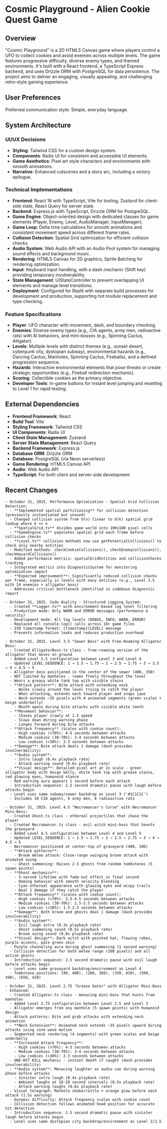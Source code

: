 # Cosmic Playground - Alien Cookie Quest Game

## Overview

"Cosmic Playground" is a 2D HTML5 Canvas game where players control a UFO to collect cookies and avoid enemies across multiple levels. The game features progressive difficulty, diverse enemy types, and themed environments. It's built with a React frontend, a TypeScript Express backend, and uses Drizzle ORM with PostgreSQL for data persistence. The project aims to deliver an engaging, visually appealing, and challenging retro-style gaming experience.

## User Preferences

Preferred communication style: Simple, everyday language.

## System Architecture

### UI/UX Decisions
- **Styling**: Tailwind CSS for a custom design system.
- **Components**: Radix UI for consistent and accessible UI elements.
- **Game Aesthetics**: Pixel art style characters and environments with smooth animations.
- **Narrative**: Enhanced cutscenes and a story arc, including a victory epilogue.

### Technical Implementations
- **Frontend**: React 18 with TypeScript, Vite for tooling, Zustand for client-side state, React Query for server state.
- **Backend**: Express.js with TypeScript, Drizzle ORM for PostgreSQL.
- **Game Engine**: Object-oriented design with dedicated classes for game elements (Player, Enemy, Level, AudioManager, InputManager).
- **Game Loop**: Delta time calculations for smooth animations and consistent movement speed across different frame rates.
- **Collision Detection**: Spatial Grid optimization for efficient collision checks.
- **Audio System**: Web Audio API with an Audio Pool system for managing sound effects and background music.
- **Rendering**: HTML5 Canvas for 2D graphics, Sprite Batching for rendering optimization.
- **Input**: Keyboard input handling, with a dash mechanic (Shift key) providing temporary invulnerability.
- **State Management**: UIStateController to prevent overlapping UI elements and manage level transitions.
- **Deployment**: Configured for Replit with separate build processes for development and production, supporting hot module replacement and type checking.

### Feature Specifications
- **Player**: UFO character with movement, dash, and boundary checking.
- **Enemies**: Diverse enemy types (e.g., CIA agents, army men, radioactive rats) with AI behaviors, and mini-bosses (e.g., Spinning Cactus, Alligator).
- **Levels**: Multiple levels with distinct themes (e.g., sunset desert, cyberpunk city, dystopian subway), environmental hazards (e.g., Dancing Cactus, Manholes, Spinning Cactus, Fireballs), and a defined progression sequence.
- **Hazards**: Interactive environmental elements that pose threats or create strategic opportunities (e.g., Fireball redirection mechanic).
- **Scoring**: Collectible cookies as the primary objective.
- **Developer Tools**: In-game buttons for instant level jumping and resetting to Level 1 for rapid testing.

## External Dependencies

- **Frontend Framework**: React
- **Build Tool**: Vite
- **Styling Framework**: Tailwind CSS
- **UI Components**: Radix UI
- **Client State Management**: Zustand
- **Server State Management**: React Query
- **Backend Framework**: Express.js
- **Database ORM**: Drizzle ORM
- **Database**: PostgreSQL (via Neon serverless)
- **Game Rendering**: HTML5 Canvas API
- **Audio**: Web Audio API
- **TypeScript**: For both client and server-side development

## Recent Changes

```
- October 31, 2025. Performance Optimization - Spatial Grid Collision Detection:
  - **Implemented spatial partitioning** for collision detection (previously instantiated but unused)
  - Changed collision system from O(n) linear to O(k) spatial grid lookup where k << n
  - **SpatialGrid.ts** divides game world into 100x100 pixel cells
  - **GameEngine.ts** populates spatial grid each frame before collision checks
  - **Level.ts** collision methods now use getPotentialCollisions() to check only nearby entities
  - Modified methods: checkCookieCollisions(), checkEnemyCollisions(), checkHazardCollisions()
  - Added performance metrics: spatialGridEntities and collisionChecks tracking
  - Integrated metrics into DiagnosticSystem for monitoring optimization impact
  - **Expected improvement**: Significantly reduced collision checks per frame, especially in levels with many entities (e.g., Level 3.5 with 24 enemies + alligator boss)
  - Addresses critical bottleneck identified in codebase diagnostic report

- October 31, 2025. Code Quality - Structured Logging System:
  - Created **Logger.ts** with environment-based log level filtering
  - Production mode: Only WARN and ERROR messages (performance & security)
  - Development mode: All log levels (DEBUG, INFO, WARN, ERROR)
  - Replaced all console.log() calls across 18+ game files
  - ISO timestamp format: [timestamp][LEVEL] message
  - Prevents information leaks and reduces production overhead

- October 31, 2025. Level 3.5 "Sewer Boss" with Free-Roaming Alligator Boss:
  - Created AlligatorBoss.ts class - free-roaming version of the alligator that moves on ground
  - Added Level 3.5 configuration between Level 3 and Level 4
  - Updated LEVEL_SEQUENCE: 1 → 1.5 → 1.75 → 2 → 2.5 → 2.75 → 3 → 3.5 → 4 → 4.5 → 5
  - Alligator boss positioned in the center of the sewer (400, 350)
  - NOT limited by manholes - roams freely throughout the level
  - Wears a greasy white tank top with visible stains
  - **Attack pattern**: Bite attack with extending neck
    - Walks slowly around the level trying to catch the player
    - When attacking, extends neck toward player and snaps jaws
    - Neck extends ~35 pixels with 4 animated segments (green scales + beige underbelly)
    - Mouth opens during bite attacks with visible white teeth
  - **Movement behavior**:
    - Chases player slowly at 1.5 speed
    - Slows down during warning phase
    - Lunges forward during bite attacks
  - **Attack frequency** (scales with cookie count):
    - High cookies (>70%): 4-5 seconds between attacks
    - Medium cookies (30-70%): 3-4 seconds between attacks
    - Low cookies (<30%): 2-3 seconds between attacks
  - **Damage**: Bite attack deals 1 damage (dash provides invulnerability)
  - **Audio system**:
    - Intro laugh (0.4x playback rate)
    - Attack warning sound (0.6x playback rate)
  - **Visual design**: Detailed pixel art at 2x scale - green alligator body with beige belly, white tank top with grease stains, red glowing eyes, humanoid stance
  - Red warning aura appears 1 second before each attack
  - Introduction sequence: 2.5 second dramatic pause with laugh before attacks begin
  - Level uses same subway/sewer backdrop as Level 3 ('#1C1C1C')
  - Includes 10 CIA agents, 6 army men, 8 radioactive rats

- October 31, 2025. Level 4.5 "Necromancer's Curse" with Necromancer Mini-Boss:
  - Created Ghost.ts class - ethereal projectiles that chase the player
  - Created Necromancer.ts class - evil witch mini-boss that haunts the graveyard
  - Added Level 4.5 configuration between Level 4 and Level 5
  - Updated LEVEL_SEQUENCE: 1 → 1.5 → 1.75 → 2 → 2.5 → 2.75 → 3 → 4 → 4.5 → 5
  - Necromancer positioned at center-top of graveyard (400, 100)
  - **Attack patterns**: 
    - Broom melee attack: Close-range swinging broom attack with animated swing
    - Ghost summoning: Raises 2-3 ghosts from random tombstones (5 spawn points)
  - **Ghost mechanics**:
    - 5-second lifetime with fade-out effect in final second
    - Homing behavior with smooth velocity blending
    - Cyan ethereal appearance with glowing eyes and wispy trails
    - Deal 1 damage if they catch the player
  - **Attack frequency** (scales with cookie count):
    - High cookies (>70%): 3.5-4.5 seconds between attacks
    - Medium cookies (30-70%): 2.5-3.5 seconds between attacks
    - Low cookies (<30%): 1.5-2.5 seconds between attacks
  - **Damage**: Both broom and ghosts deal 1 damage (dash provides invulnerability)
  - **Audio system**: 
    - Evil laugh intro (0.3x playback rate)
    - Ghost summoning sound (0.5x playback rate)
    - Broom swing sound (0.8x playback rate)
  - **Visual design**: Dark witch with pointed hat, flowing robes, purple accents, pale green skin
  - Purple channeling aura during ghost summoning (1 second warning)
  - Collision detection for both melee range (100 pixels) and all active ghosts
  - Introduction sequence: 2.5 second dramatic pause with evil laugh before attacks begin
  - Level uses same graveyard backdrop/environment as Level 4
  - Tombstone positions: (80, 400), (200, 380), (350, 410), (500, 390), (650, 420)

- October 31, 2025. Level 2.75 "Grease Gator" with Alligator Mini-Boss - Enhanced:
  - Created Alligator.ts class - menacing mini-boss that hunts from manholes
  - Added Level 2.75 configuration between Level 2.5 and Level 3
  - Alligator emerges from any manhole (5 spawn points) with humanoid design
  - Attack patterns: Bite and grab attacks with extending neck animation
  - **Neck Extension**: Animated neck extends ~35 pixels upward during attacks using sine wave motion
  - Segmented neck rendering (4 segments) with green scales and beige underbelly
  - **Increased Attack Frequency**: 
    - High cookies (>70%): 4-5 seconds between attacks
    - Medium cookies (30-70%): 3-4 seconds between attacks
    - Low cookies (<30%): 2-3 seconds between attacks
  - ONE-HIT KILL mechanic - instant death if caught (dash provides invulnerability)
  - **Audio system**: Menacing laughter as audio cue during warning phase before attacks
    - Sinister intro laugh (0.4x playback rate)
    - Ambient laughs at 10-20 second intervals (0.5x playback rate)
    - Attack warning laughs (0.6x playback rate)
  - Visual telegraph: Manhole shake/rattle + orange glow before each attack (1.5s warning)
  - Dynamic difficulty: Attack frequency scales with cookie count
  - Collision detection follows animated head position for accurate hit detection
  - Introduction sequence: 2.5 second dramatic pause with sinister laugh before attacks begin
  - Level uses same dystopian city backdrop/environment as Level 2/2.5
```
